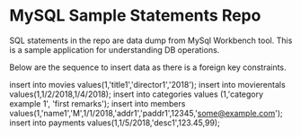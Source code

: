 # MySQL Sample Statements Repo
SQL statements in the repo are data dump from MySql Workbench tool. This is a sample application for understanding DB operations.

Below are the sequence to insert data as there is a foreign key constraints.

insert into movies values(1,'title1','director1','2018');
insert into movierentals values(1,1/2/2018,1/4/2018);
insert into categories values (1,'category example 1', 'first remarks');
insert into members values(1,'name1','M',1/1/2018,'addr1','paddr1',12345,'some@example.com');
insert into payments values(1,1/5/2018,'desc1',123.45,99);

